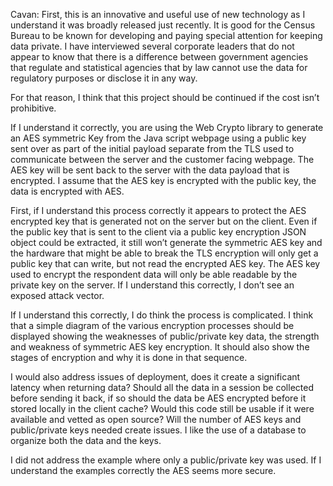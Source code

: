 Cavan:
First, this is an innovative and useful use of new technology as I understand it was broadly released just recently. It is good for the Census Bureau to be known for developing and paying special attention for keeping data private. I have interviewed several corporate leaders that do not appear to know that there is a difference between government agencies that regulate and statistical agencies that by law cannot use the data for regulatory purposes or disclose it in any way.

For that reason, I think that this project should be continued if the cost isn’t prohibitive.

If I understand it correctly, you are using the Web Crypto library to generate an AES symmetric Key from the Java script webpage using a public key sent over as part of the initial payload separate from the TLS used to communicate between the server and the customer facing webpage. The AES key will be sent back to the server with the data payload that is encrypted. I assume that the AES key is encrypted with the public key, the data is encrypted with AES.

First, if I understand this process correctly it appears to protect the AES encrypted key that is generated not on the server but on the client. Even if the public key that is sent to the client via a public key encryption JSON object could be extracted, it still won’t generate the symmetric AES key and the hardware that might be able to break the TLS encryption will only get a public key that can write, but not read the encrypted AES key. The AES key used to encrypt the respondent data will only be able readable by the private key on the server. If I understand this correctly, I don’t see an exposed attack vector.

If I understand this correctly, I do think the process is complicated. I think that a simple diagram of the various encryption processes should be displayed showing the weaknesses of public/private key data, the strength and weakness of symmetric AES key encryption. It should also show the stages of encryption and why it is done in that sequence.

I would also address issues of deployment, does it create a significant latency when returning data? Should all the data in a session be collected before sending it back, if so should the data be AES encrypted before it stored locally in the client cache? Would this code still be usable if it were available and vetted as open source? Will the number of AES keys and public/private keys needed create issues. I like the use of a database to organize both the data and the keys.

I did not address the example where only a public/private key was used. If I understand the examples correctly the AES seems more secure.
